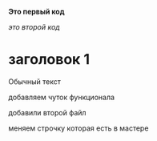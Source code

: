 **Это первый код**

*это второй код*

# заголовок 1

Обычный текст

добавляем чуток функционала

добавили второй файл

меняем строчку которая есть в мастере

